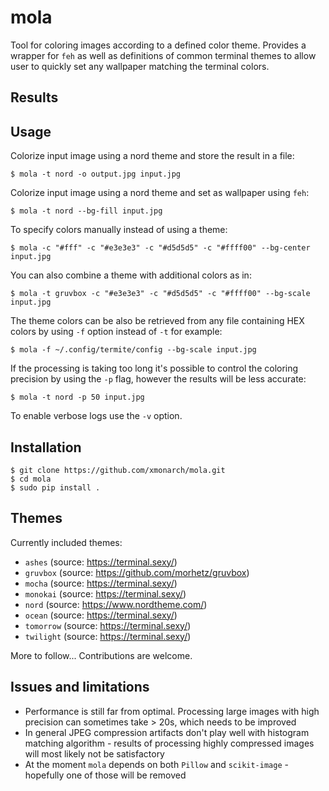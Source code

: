# mola

Tool for coloring images according to a defined color theme. Provides a wrapper for `feh` as well as definitions
of common terminal themes to allow user to quickly set any wallpaper matching the terminal colors.

## Results

## Usage

Colorize input image using a nord theme and store the result in a file:
```shell
$ mola -t nord -o output.jpg input.jpg
```

Colorize input image using a nord theme and set as wallpaper using `feh`:
```shell
$ mola -t nord --bg-fill input.jpg
```

To specify colors manually instead of using a theme:
```shell
$ mola -c "#fff" -c "#e3e3e3" -c "#d5d5d5" -c "#ffff00" --bg-center input.jpg
```

You can also combine a theme with additional colors as in:
```shell
$ mola -t gruvbox -c "#e3e3e3" -c "#d5d5d5" -c "#ffff00" --bg-scale input.jpg
```

The theme colors can be also be retrieved from any file containing HEX colors by using `-f` option instead of `-t` for example:
```shell
$ mola -f ~/.config/termite/config --bg-scale input.jpg
```

If the processing is taking too long it's possible to control the coloring precision by using the `-p` flag, 
however the results will be less accurate:  
```shell
$ mola -t nord -p 50 input.jpg
```

To enable verbose logs use the `-v` option.

## Installation

```shell
$ git clone https://github.com/xmonarch/mola.git
$ cd mola
$ sudo pip install .
```

## Themes

Currently included themes:
- `ashes` (source: https://terminal.sexy/)
- `gruvbox` (source: https://github.com/morhetz/gruvbox)
- `mocha` (source: https://terminal.sexy/)
- `monokai` (source: https://terminal.sexy/)
- `nord` (source: https://www.nordtheme.com/)
- `ocean` (source: https://terminal.sexy/)
- `tomorrow` (source: https://terminal.sexy/)
- `twilight` (source: https://terminal.sexy/)

More to follow... Contributions are welcome.

## Issues and limitations
- Performance is still far from optimal. Processing large images with high precision can sometimes take > 20s, which needs to be improved
- In general JPEG compression artifacts don't play well with histogram matching algorithm - results of processing highly compressed images will most likely not be satisfactory 
- At the moment `mola` depends on both `Pillow` and `scikit-image` - hopefully one of those will be removed  
